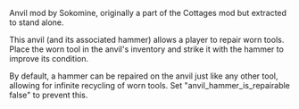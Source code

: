 Anvil mod by Sokomine, originally a part of the Cottages mod but extracted to stand alone.

This anvil (and its associated hammer) allows a player to repair worn tools. Place the worn tool in the anvil's inventory and strike it with the hammer to improve its condition.

By default, a hammer can be repaired on the anvil just like any other tool, allowing for infinite recycling of worn tools. Set "anvil_hammer_is_repairable false" to prevent this.